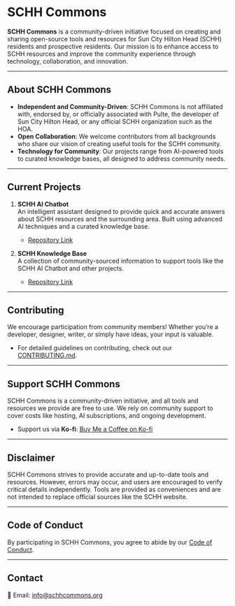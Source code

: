 # SCHH Commons  

**SCHH Commons** is a community-driven initiative focused on creating and sharing open-source tools and resources for Sun City Hilton Head (SCHH) residents and prospective residents. Our mission is to enhance access to SCHH resources and improve the community experience through technology, collaboration, and innovation.

---

## **About SCHH Commons**
- **Independent and Community-Driven**: SCHH Commons is not affiliated with, endorsed by, or officially associated with Pulte, the developer of Sun City Hilton Head, or any official SCHH organization such as the HOA.
- **Open Collaboration**: We welcome contributors from all backgrounds who share our vision of creating useful tools for the SCHH community.
- **Technology for Community**: Our projects range from AI-powered tools to curated knowledge bases, all designed to address community needs.

---

## **Current Projects**
1. **SCHH AI Chatbot**  
   An intelligent assistant designed to provide quick and accurate answers about SCHH resources and the surrounding area. Built using advanced AI techniques and a curated knowledge base.  
   - [Repository Link](#)  

2. **SCHH Knowledge Base**  
   A collection of community-sourced information to support tools like the SCHH AI Chatbot and other projects.  
   - [Repository Link](#)

---

## **Contributing**
We encourage participation from community members! Whether you’re a developer, designer, writer, or simply have ideas, your input is valuable.  
- For detailed guidelines on contributing, check out our [CONTRIBUTING.md](https://github.com/schhcommons/.github/blob/main/CONTRIBUTING.md).

---

## **Support SCHH Commons**
SCHH Commons is a community-driven initiative, and all tools and resources we provide are free to use. We rely on community support to cover costs like hosting, AI subscriptions, and ongoing development.  
- Support us via **Ko-fi**: [Buy Me a Coffee on Ko-fi](https://ko-fi.com/)

---

## **Disclaimer**
SCHH Commons strives to provide accurate and up-to-date tools and resources. However, errors may occur, and users are encouraged to verify critical details independently. Tools are provided as conveniences and are not intended to replace official sources like the SCHH website.

---

## **Code of Conduct**
By participating in SCHH Commons, you agree to abide by our [Code of Conduct](https://github.com/schhcommons/.github/blob/main/CODE_OF_CONDUCT.md).

---

## **Contact**
📧 Email: [info@schhcommons.org](mailto:info@schhcommons.org)  
